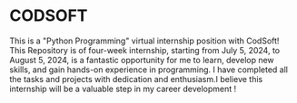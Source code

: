 # CODSOFT
This is a "Python Programming" virtual internship position with CodSoft! This Repository is of four-week internship, starting from July 5, 2024, to August 5, 2024, is a fantastic opportunity for me to learn, develop new skills, and gain hands-on experience in programming. I have completed all the  tasks and projects with dedication and enthusiasm.I believe this internship will be a valuable step in my career development !
